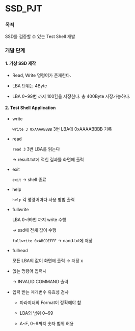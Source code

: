 # SSD_PJT

### 목적

<p> SSD를 검증할 수 있는 Test Shell 개발 </p>
    

### 개발 단계

    
#### 1. 가상 SSD 제작

- <p>Read, Write 명령어가 존재한다.</p>

- <p>LBA 단위는 4Byte</p>

- <p>LBA 0~99번 까지 100칸을 저장한다. 총 400Byte 저장가능하다.</p>

#### 2. Test Shell Application

- write
    
    `write 3 0xAAAABBBB` 3번 LBA에 0xAAAABBBB 기록
    
- read
    
    `read 3` 3번 LBA를 읽는다
    
    → result.txt에 적힌 결과를 화면에 출력
    
- exit
    
    `exit` → shell 종료
    
- help
    
    `help` 각 명령어마다 사용 방법 출력
    
- fullwrite
    
    LBA 0~99번 까지 write 수행
    
    → ssd에 전체 값이 수행
    
    `fullwrite 0xABCDEFFF` → nand.txt에 저장
    
- fullread
    
    모든 LBA의 값이 화면에 출력 → 저장 x
    
- 없는 명령어 입력시
    
    → INVALID COMMAND 출력
    
- 입력 받는 매개변수 유효성 검사

    - 파라미터의 Format이 정확해야 함
    
    - LBA의 범위 0~99
    
    - A~F, 0~9까지 숫자 범위 허용
